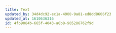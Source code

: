 ```yaml
---
title: Text
updated_by: 34d4dc92-ec1a-4900-9a81-ed8dd8606f23
updated_at: 1610636316
id: 4fb9084b-665f-4043-a8b8-905286762f9d
---
```

